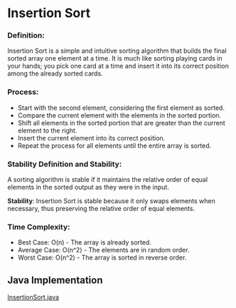 # Insertion Sort
### Definition:
Insertion Sort is a simple and intuitive sorting algorithm that builds the final sorted array one element at a time. It is much like sorting playing cards in your hands; you pick one card at a time and insert it into its correct position among the already sorted cards.


### Process:
- Start with the second element, considering the first element as sorted.
- Compare the current element with the elements in the sorted portion.
- Shift all elements in the sorted portion that are greater than the current element to the right.
- Insert the current element into its correct position.
- Repeat the process for all elements until the entire array is sorted.


### Stability Definition and Stability:
A sorting algorithm is stable if it maintains the relative order of equal elements in the sorted output as they were in the input.

**Stability**: Insertion Sort is stable because it only swaps elements when necessary, thus preserving the relative order of equal elements.


### Time Complexity:
- Best Case: O(n) - The array is already sorted.
- Average Case: O(n^2) - The elements are in random order.
- Worst Case: O(n^2) - The array is sorted in reverse order.

## Java Implementation 
[InsertionSort.java](https://github.com/Roua91/Courses/blob/main/Algorithms/Sorting/InsertionSort/InsertionSort.java)
